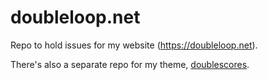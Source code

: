 # doubleloop.net

Repo to hold issues for my website (https://doubleloop.net).  

There's also a separate repo for my theme, [doublescores](https://gitlab.com/ngm/doublescores).

